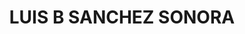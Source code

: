 ---
title: LUIS B SANCHEZ SONORA
url: /luis-b-sanchez-sonora/
latitude: 32.201
longitude: -114.993
---